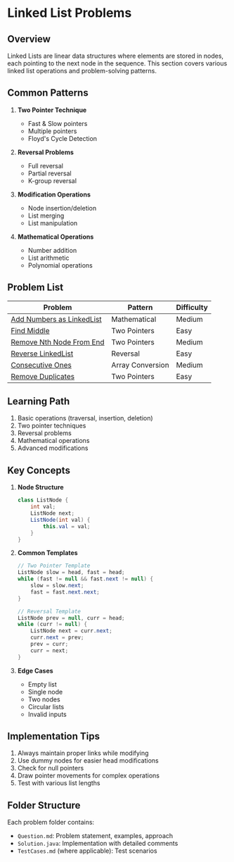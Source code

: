 # Linked List Problems

## Overview

Linked Lists are linear data structures where elements are stored in nodes, each pointing to the next node in the sequence. This section covers various linked list operations and problem-solving patterns.

## Common Patterns

1. **Two Pointer Technique**
   - Fast & Slow pointers
   - Multiple pointers
   - Floyd's Cycle Detection
2. **Reversal Problems**
   - Full reversal
   - Partial reversal
   - K-group reversal
3. **Modification Operations**

   - Node insertion/deletion
   - List merging
   - List manipulation

4. **Mathematical Operations**
   - Number addition
   - List arithmetic
   - Polynomial operations

## Problem List

| Problem                                                           | Pattern          | Difficulty |
| ----------------------------------------------------------------- | ---------------- | ---------- |
| [Add Numbers as LinkedList](./AddNumbersAsLinkedList/)            | Mathematical     | Medium     |
| [Find Middle](./FindMiddle/)                                      | Two Pointers     | Easy       |
| [Remove Nth Node From End](./RemoveNthNodeFromLast/)              | Two Pointers     | Medium     |
| [Reverse LinkedList](./ReverseLinkedList/)                        | Reversal         | Easy       |
| [Consecutive Ones](./LinkedListAndArray/ConsecutivesOnes/)        | Array Conversion | Medium     |
| [Remove Duplicates](./LinkedListAndArray/RemoveInplaceduplicate/) | Two Pointers     | Easy       |

## Learning Path

1. Basic operations (traversal, insertion, deletion)
2. Two pointer techniques
3. Reversal problems
4. Mathematical operations
5. Advanced modifications

## Key Concepts

1. **Node Structure**

   ```java
   class ListNode {
       int val;
       ListNode next;
       ListNode(int val) {
           this.val = val;
       }
   }
   ```

2. **Common Templates**

   ```java
   // Two Pointer Template
   ListNode slow = head, fast = head;
   while (fast != null && fast.next != null) {
       slow = slow.next;
       fast = fast.next.next;
   }

   // Reversal Template
   ListNode prev = null, curr = head;
   while (curr != null) {
       ListNode next = curr.next;
       curr.next = prev;
       prev = curr;
       curr = next;
   }
   ```

3. **Edge Cases**
   - Empty list
   - Single node
   - Two nodes
   - Circular lists
   - Invalid inputs

## Implementation Tips

1. Always maintain proper links while modifying
2. Use dummy nodes for easier head modifications
3. Check for null pointers
4. Draw pointer movements for complex operations
5. Test with various list lengths

## Folder Structure

Each problem folder contains:

- `Question.md`: Problem statement, examples, approach
- `Solution.java`: Implementation with detailed comments
- `TestCases.md` (where applicable): Test scenarios
